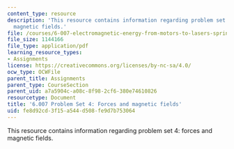 ```yaml
---
content_type: resource
description: 'This resource contains information regarding problem set 4: forces and
  magnetic fields.'
file: /courses/6-007-electromagnetic-energy-from-motors-to-lasers-spring-2011/fe8d92cd3f15a544d508fe9d7b753064_MIT6_007S11_PS4.pdf
file_size: 1144166
file_type: application/pdf
learning_resource_types:
- Assignments
license: https://creativecommons.org/licenses/by-nc-sa/4.0/
ocw_type: OCWFile
parent_title: Assignments
parent_type: CourseSection
parent_uid: a7a5904c-a08c-8f98-2cf6-380e74610826
resourcetype: Document
title: '6.007 Problem Set 4: Forces and magnetic fields'
uid: fe8d92cd-3f15-a544-d508-fe9d7b753064
---
```

This resource contains information regarding problem set 4: forces and magnetic fields.